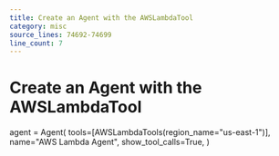 ```yaml
---
title: Create an Agent with the AWSLambdaTool
category: misc
source_lines: 74692-74699
line_count: 7
---
```


# Create an Agent with the AWSLambdaTool
agent = Agent(
    tools=[AWSLambdaTools(region_name="us-east-1")],
    name="AWS Lambda Agent",
    show_tool_calls=True,
)

